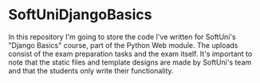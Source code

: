 # SoftUniDjangoBasics
In this repository I'm going to store the code I've written for SoftUni's "Django Basics" course, part of the Python Web module. The uploads consist of the exam preparation tasks and the exam itself. It's important to note that the static files and template designs are made by SoftUni's team and that the students only write their functionality.
